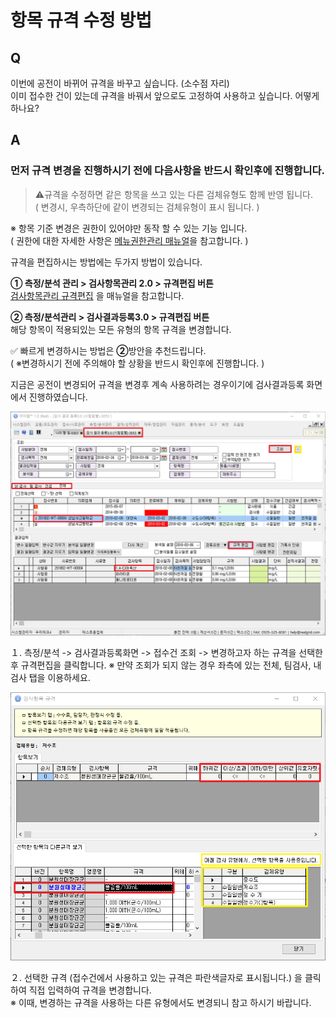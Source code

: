 # 항목 규격 수정 방법

## Q

이번에 공전이 바뀌어 규격을 바꾸고 싶습니다. \(소수점 자리\)  
이미 접수한 건이 있는데 규격을 바꿔서 앞으로도 고정하여 사용하고 싶습니다. 어떻게 하나요?

## A

### 먼저 규격 변경을 진행하시기 전에 다음사항을 반드시 확인후에 진행합니다.

> ⚠️규격을 수정하면 같은 항목을 쓰고 있는 다른 검체유형도 함께 반영 됩니다.  
> \( 변경시, 우측하단에 같이 변경되는 검체유형이 표시 됩니다. \)

※ 항목 기준 변경은 권한이 있어야만 동작 할 수 있는 기능 입니다.  
\( 권한에 대한 자세한 사항은 [메뉴권한관리 매뉴얼](../10/0201.md)을 참고합니다. \)

규격을 편집하시는 방법에는 두가지 방법이 있습니다.

**① 측정/분석 관리 &gt; 검사항목관리 2.0 &gt; 규격편집 버튼**  
[검사항목관리 규격편집](../05/3012.md) 을 매뉴얼을 참고합니다.

**② 측정/분석관리 &gt; 검사결과등록3.0 &gt; 규격편집 버튼**  
해당 항목이 적용되있는 모든 유형의 항목 규격을 변경합니다.

✅ 빠르게 변경하시는 방법은 **②**방안을 추천드립니다.  
\( ※변경하시기 전에 주의해야 할 상황을 반드시 확인후에 진행합니다. \)

지금은 공전이 변경되어 규격을 변경후 계속 사용하려는 경우이기에 검사결과등록 화면에서 진행하였습니다. 

![](../.gitbook/assets/01%20%284%29.png)

１. 측정/분석 -&gt; 검사결과등록화면 -&gt; 접수건 조회 -&gt; 변경하고자 하는 규격을 선택한 후 규격편집을 클릭합니다. ※ 만약 조회가 되지 않는 경우 좌측에 있는 전체, 팀검사, 내검사 탭을 이용하세요.

![](../.gitbook/assets/02%20%2814%29.png)

２. 선택한 규격 \(접수건에서 사용하고 있는 규격은 파란색글자로 표시됩니다.\) 을 클릭하여 직접 입력하여 규격을 변경합니다.  
※ 이때, 변경하는 규격을 사용하는 다른 유형에서도 변경되니 참고 하시기 바랍니다.

